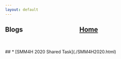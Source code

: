 ```yaml
---
layout: default
---
```



## Blogs  &nbsp;   &nbsp;   &nbsp;   &nbsp;   &nbsp;   &nbsp;   &nbsp;   &nbsp;   &nbsp;     &nbsp;   &nbsp;   &nbsp;   &nbsp;   &nbsp;   &nbsp;   &nbsp;   &nbsp;   &nbsp;      [Home](./) 
<br>
<br>
## * [SMM4H 2020 Shared Task](./SMM4H2020.html) &nbsp;   &nbsp;
